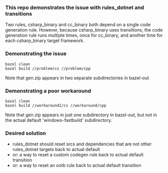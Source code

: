 ### This repo demonstrates the issue with rules_dotnet and transitions

Two rules, csharp_binary and cc_binary both depend on a single code generation rule.
However, because csharp_binary uses transitions, the code generation rule runs multiple times,
once for cc_binary, and another time for each csharp_binary target framework.

### Demonstrating the issue
```
bazel clean
bazel build //problem/cs //problem/cpp
```
Note that gen.zip appears in two separate subdirectories in bazel-out

### Demonstrating a poor workaround
```
bazel clean
bazel build //workaround1/cs //workaround/cpp
```
Note that gen.zip appears in just one subdirectory in bazel-out, but not in the actual default 'windows-fastbuild' subdirectory.

### Desired solution
- rules_dotnet should reset srcs and dependencies that are not other rules_dotnet targets back to actual default
- or: a way to reset a custom codegen rule back to actual default transition
- or: a way to reset an ootb rule back to actual default transition

